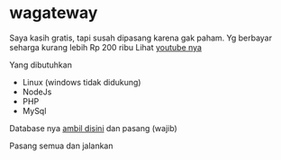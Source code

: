 # wagateway

Saya kasih gratis, tapi susah dipasang karena gak paham.
Yg berbayar seharga kurang lebih Rp 200 ribu
Lihat [youtube nya](https://youtube.com/channel/UC7AE19qSUMlMDnMfCHWIwbA)

Yang dibutuhkan
- Linux (windows tidak didukung)
- NodeJs
- PHP
- MySql

Database nya [ambil disini](https://github.com/frmdeveloper/wagateway/blob/database/wa.sql) dan pasang (wajib)

Pasang semua dan jalankan
